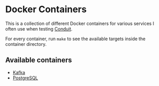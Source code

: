 # Docker Containers

This is a collection of different Docker containers for various services I often use when testing [Conduit](https://github.com/ConduitIO/conduit).

For every container, run `make` to see the available targets inside the container directory.


## Available containers

- [Kafka](./kafka)
- [PostgreSQL](./postgresql)
